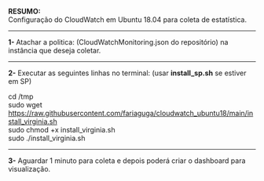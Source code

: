 <b>RESUMO:</b><br>Configuração do CloudWatch em Ubuntu 18.04 para coleta de estatística.


------------------------------------------------------------------------------

<b>1- </b>Atachar a politica: (CloudWatchMonitoring.json do repositório) na instância que deseja coletar.

------------------------------------------------------------------------------

<b>2-</b> Executar as seguintes linhas no terminal: (usar <b>install_sp.sh</b> se estiver em SP)

cd /tmp<br>
sudo wget https://raw.githubusercontent.com/fariaguga/cloudwatch_ubuntu18/main/install_virginia.sh<br>
sudo chmod +x install_virginia.sh<br>
sudo ./install_virginia.sh<br>

------------------------------------------------------------------------------

<b>3-</b> Aguardar 1 minuto para coleta e depois poderá criar o dashboard para visualização.
